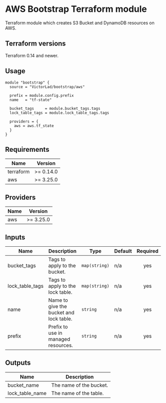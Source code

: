# AWS Bootstrap Terraform module

Terraform module which creates S3 Bucket and DynamoDB resources on AWS.

## Terraform versions

Terraform 0.14 and newer.

## Usage

```hcl
module "bootstrap" {
  source = "VictorLad/bootstrap/aws"

  prefix = module.config.prefix
  name   = "tf-state"

  bucket_tags     = module.bucket_tags.tags
  lock_table_tags = module.lock_table_tags.tags

  providers = {
    aws = aws.tf_state
  }
}
```

## Requirements

| Name | Version |
|------|---------|
| terraform | >= 0.14.0 |
| aws | >= 3.25.0 |

## Providers

| Name | Version |
|------|---------|
| aws | >= 3.25.0 |

## Inputs

| Name | Description | Type | Default | Required |
|------|-------------|------|---------|:--------:|
| bucket\_tags | Tags to apply to the bucket. | `map(string)` | n/a | yes |
| lock\_table\_tags | Tags to apply to the lock table. | `map(string)` | n/a | yes |
| name | Name to give the bucket and lock table. | `string` | n/a | yes |
| prefix | Prefix to use in managed resources. | `string` | n/a | yes |

## Outputs

| Name | Description |
|------|-------------|
| bucket\_name | The name of the bucket. |
| lock\_table\_name | The name of the table. |
